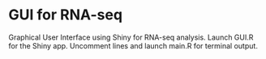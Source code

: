 # GUI for RNA-seq 
Graphical User Interface using Shiny for RNA-seq analysis.
Launch GUI.R for the Shiny app.
Uncomment lines and launch main.R for terminal output.